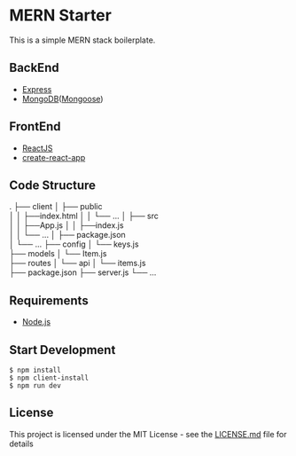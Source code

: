 # MERN Starter
This is a simple MERN stack boilerplate.

## BackEnd
- [Express](https://www.npmjs.com/package/express)
- [MongoDB](https://www.mongodb.com/)([Mongoose](http://mongoosejs.com/))

## FrontEnd
- [ReactJS](https://reactjs.org/)
- [create-react-app](https://github.com/facebook/create-react-app)

## Code Structure
.
   ├── client
   │   ├── public  
   │   │   ├──index.html
   │   │   └── ...
   │   ├── src  
   │   │   ├──App.js
   │   │   ├──index.js   
   │   │   └── ...
   │   ├── package.json  
   │   └── ...
   ├── config
   │   └── keys.js     
   ├── models
   │   └── Item.js     
   ├── routes
   │   └── api
   │       └── items.js  
   ├── package.json
   ├── server.js
   └── ...

## Requirements

- [Node.js](https://nodejs.org/en/)


## Start Development
```shell
$ npm install
$ npm client-install
$ npm run dev
```

## License

This project is licensed under the MIT License - see the [LICENSE.md](https://github.com/weekendchow/MERN-ShoppingList-Practice/blob/master/LICENSE) file for details
